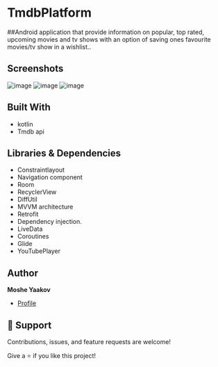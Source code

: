 # TmdbPlatform
##Android application that provide information on popular, top rated, upcoming movies and tv shows with an option of saving ones favourite movies/tv show in a wishlist..

## Screenshots
![image](https://user-images.githubusercontent.com/57193257/190469783-5da6ae61-1a2c-4dfb-9f97-02051bb3e39c.png)
![image](https://user-images.githubusercontent.com/57193257/190469973-5173e45a-2d5d-4744-89d6-bb9146dd952c.png)
![image](https://user-images.githubusercontent.com/57193257/190470164-13434d98-4541-4571-ab70-22521d1e3f68.png)


## Built With
- kotlin
- Tmdb api

## Libraries & Dependencies
- Constraintlayout
- Navigation component
- Room
- RecyclerView
- DiffUtil
- MVVM architecture
- Retrofit
- Dependency injection.
- LiveData
- Coroutines
- Glide
- YouTubePlayer

## Author
**Moshe Yaakov**

- [Profile](https://github.com/moshe980 "Moshe Yaakov")

## 🤝 Support

Contributions, issues, and feature requests are welcome!

Give a ⭐️ if you like this project!

